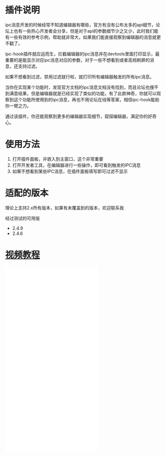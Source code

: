 # 插件说明
ipc消息开发的时候经常不知道编辑器有哪些，官方有没有公布太多的api细节，论坛上也有一些热心开发者会分享，但是对于api的参数细节少之又少，此时我们能有一些有效的参考示例，帮助就非常大，如果我们能直接观察到编辑器的消息就更不戳了。

ipc-hook插件就应运而生，拦截编辑器的ipc消息并在devtools里面打印显示，最重要的是能显示对应ipc消息对应的参数，对于一些不想看到或者高频刷屏的消息，还支持过滤。

如果不想看到过滤，禁用过滤就行啦，就打印所有编辑器触发的所有ipc消息。

当你在实现某个功能时，发现官方文档的ipc消息文档没有找到，而且论坛也搜不到满意结果，但是编辑器就是已经实现了类似的功能，有了此款神奇，你就可以观察到这个功能所使用到的ipc消息，再也不用论坛在线等答案，相信ipc-hook能助你一臂之力。

通过该插件，你还能观察到更多的编辑器实现细节，窥探编辑器，满足你的好奇心。

# 使用方法
1. 打开插件面板，并嵌入到主窗口，这个非常重要
2. 打开开发者工具，在编辑器进行一些操作，即可看到触发的IPC消息
3. 如果不想看到某些IPC消息，在插件面板填写即可过滤不显示


# 适配的版本
理论上支持2.x所有版本，如果有未覆盖到的版本，欢迎联系我

经过测试的可用版
- 2.4.9
- 2.4.6

# [视频教程](https://www.bilibili.com/video/BV1VF411k7aQ/)

<iframe src="//player.bilibili.com/player.html?bvid=BV1VF411k7aQ&page=1" scrolling="no" border="0" frameborder="no" framespacing="0" allowfullscreen="true" height="600"> </iframe>